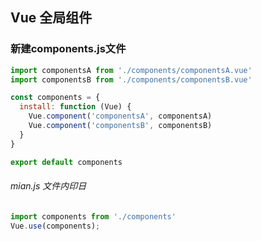 ## Vue 全局组件
### 新建components.js文件
```js
import componentsA from './components/componentsA.vue'
import componentsB from './components/componentsB.vue'

const components = {
  install: function (Vue) {
    Vue.component('componentsA', componentsA)
    Vue.component('componentsB', componentsB)
  }
}

export default components
```

###### mian.js 文件内印日
``` js
import components from './components'
Vue.use(components);
```